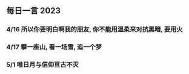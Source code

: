 ## 每日一言 2023

###  4/16 所以你要明白啊我的朋友, 你不能用温柔来对抗黑暗, 要用火
###  4/17 攀一座山, 看一场雪, 追一个梦
###  5/1 唯日月与信仰亘古不灭

